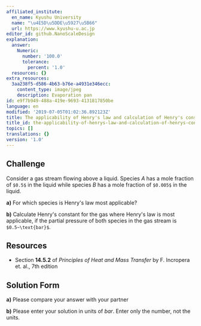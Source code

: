 ```yaml
---
affiliated_institute:
  en_name: Kyushu University
  name: "\u4E5D\u5DDE\u5927\u5B66"
  url: https://www.kyushu-u.ac.jp
editor_id: github.NanoScaleDesign
explanation:
  answer:
    Numeric:
      number: '100.0'
      tolerance:
        percent: '1.0'
  resources: {}
extra_resources:
  3aa238f5-d586-4b63-b76e-a4931e346ecc:
    content_type: image/jpeg
    description: Evaporation pan
id: e9f7b949-488a-419e-9693-4131817850be
language: en
modified: '2019-07-05T01:02:36.892123Z'
title: The applicability of Henry's law and calculation of Henry's constant
title_id: the-applicability-of-henrys-law-and-calculation-of-henrys-constant
topics: []
translations: {}
version: '1.0'
---
```


## Challenge
Consider a gas stream flowing above a liquid. Species *A* has a mole fraction of `$0.5$` in the liquid while species *B* has a mole fraction of `$0.005$` in the liquid.

**a)** For which species is Henry's law most applicable?

**b)** Calculate Henry's constant for the gas where Henry's law is most applicable, if the partial pressure of both species in the gas stream is `$0.5~\text{bar}$`.


## Resources

- Section **14.5.2** of *Principles of Heat and Mass Transfer* by F. Incropera et. al., 7th edition


## Solution Form
**a)** Please compare your answer with your partner

**b)** Please enter your solution in units of *bar*. Enter only the number, not the units.
